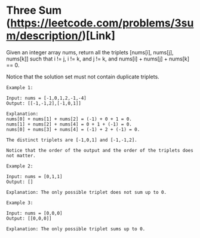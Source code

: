 # Three Sum (https://leetcode.com/problems/3sum/description/)[Link]

Given an integer array nums, return all the triplets [nums[i], nums[j], nums[k]] such that i != j, i != k, and j != k, and nums[i] + nums[j] + nums[k] == 0.

Notice that the solution set must not contain duplicate triplets.

```
Example 1:

Input: nums = [-1,0,1,2,-1,-4]
Output: [[-1,-1,2],[-1,0,1]]

Explanation:
nums[0] + nums[1] + nums[2] = (-1) + 0 + 1 = 0.
nums[1] + nums[2] + nums[4] = 0 + 1 + (-1) = 0.
nums[0] + nums[3] + nums[4] = (-1) + 2 + (-1) = 0.

The distinct triplets are [-1,0,1] and [-1,-1,2].

Notice that the order of the output and the order of the triplets does not matter.
```

```
Example 2:

Input: nums = [0,1,1]
Output: []

Explanation: The only possible triplet does not sum up to 0.
```

```
Example 3:

Input: nums = [0,0,0]
Output: [[0,0,0]]

Explanation: The only possible triplet sums up to 0.
```
